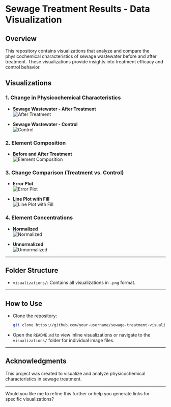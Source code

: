 # **Sewage Treatment Results - Data Visualization**

## **Overview**
This repository contains visualizations that analyze and compare the physicochemical characteristics of sewage wastewater before and after treatment. These visualizations provide insights into treatment efficacy and control behavior.

## **Visualizations**

### 1. Change in Physicochemical Characteristics
- **Sewage Wastewater - After Treatment**  
  ![After Treatment](visualizations/change_physicochemical_after_treatment.png)
  
- **Sewage Wastewater - Control**  
  ![Control](visualizations/change_physicochemical_control.png)

### 2. Element Composition
- **Before and After Treatment**  
  ![Element Composition](visualizations/element_composition_before_after.png)

### 3. Change Comparison (Treatment vs. Control)
- **Error Plot**  
  ![Error Plot](visualizations/errorplot_physicochemical_treatment_control.png)
  
- **Line Plot with Fill**  
  ![Line Plot with Fill](visualizations/lineplot_fill_physicochemical_treatment_control.png)

### 4. Element Concentrations
- **Normalized**  
  ![Normalized](visualizations/normalized_element_concentrations_before_after.png)
  
- **Unnormalized**  
  ![Unnormalized](visualizations/unnormalized_element_concentrations_before_after.png)

---

## **Folder Structure**
- `visualizations/`: Contains all visualizations in `.png` format.

---

## **How to Use**
- Clone the repository:
  ```bash
  git clone https://github.com/your-username/sewage-treatment-visualizations.git
  ```
- Open the `README.md` to view inline visualizations or navigate to the `visualizations/` folder for individual image files.

---

## **Acknowledgments**
This project was created to visualize and analyze physicochemical characteristics in sewage treatment.

---

Would you like me to refine this further or help you generate links for specific visualizations?
